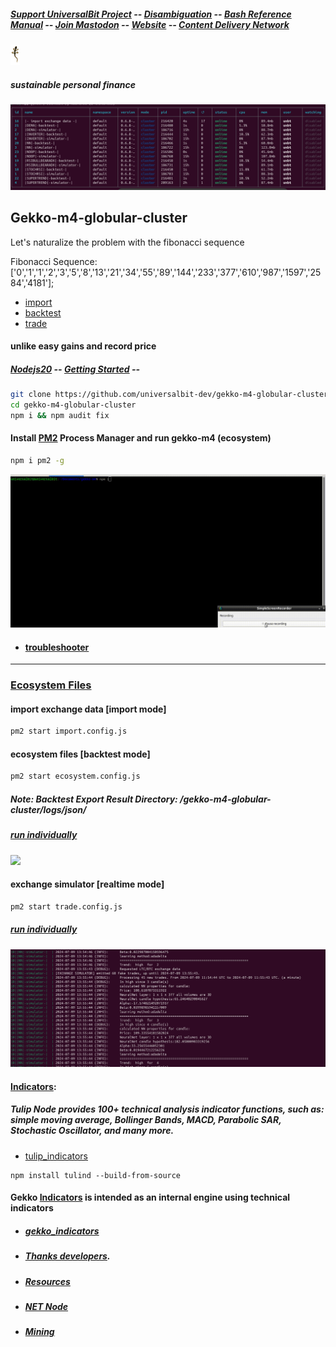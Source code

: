 ##### [Support UniversalBit Project](https://github.com/universalbit-dev/universalbit-dev/tree/main/support) -- [Disambiguation](https://en.wikipedia.org/wiki/Wikipedia:Disambiguation) -- [Bash Reference Manual](https://www.gnu.org/software/bash/manual/html_node/index.html) -- [Join Mastodon](https://mastodon.social/invite/wTHp2hSD) -- [Website](https://www.universalbit.it/) -- [Content Delivery Network](https://universalbitcdn.it/)

<img src="https://github.com/universalbit-dev/universalbit-dev/blob/main/docs/assets/images/geppo.png" width="3%"></img>   
##### sustainable personal finance

<img src="https://github.com/universalbit-dev/gekko-m4-globular-cluster/blob/master/images/gekko-m4-globular-cluster.png" width="auto"></img>   

## Gekko-m4-globular-cluster
Let's naturalize the problem with the fibonacci sequence 

Fibonacci Sequence: ['0','1','1','2','3','5','8','13','21','34','55','89','144','233','377','610','987','1597','2584','4181'];

* [import](https://github.com/universalbit-dev/gekko-m4/blob/master/docs/mode/import/import.md)
* [backtest](https://github.com/universalbit-dev/gekko-m4/blob/master/docs/mode/backtest/backtest.md) 
* [trade](https://github.com/universalbit-dev/gekko-m4/blob/master/docs/mode/trade/trade.md) 

#### unlike easy gains and record price
##### [Nodejs20](https://nodejs.org/en/blog/release/v20.15.0) -- [Getting Started](https://github.com/nvm-sh/nvm) --

```bash
git clone https://github.com/universalbit-dev/gekko-m4-globular-cluster.git
cd gekko-m4-globular-cluster
npm i && npm audit fix
```
#### Install [PM2](https://pm2.keymetrics.io/) Process Manager and run gekko-m4 (ecosystem)
```bash
npm i pm2 -g 
```

<img src="https://github.com/universalbit-dev/gekko-m4/blob/master/images/gif/gekko-m4-nodejs-installation.gif" width="auto"></img>

* #### [troubleshooter](https://github.com/universalbit-dev/gekko-m4/blob/master/docs/error/troubleshooter.md)


---
### [Ecosystem Files](https://pm2.keymetrics.io/docs/usage/application-declaration/)

#### import exchange data [import mode]
```bash
pm2 start import.config.js 
```
#### ecosystem files  [backtest mode]
```bash
pm2 start ecosystem.config.js 
```

##### Note: Backtest Export Result Directory: /gekko-m4-globular-cluster/logs/json/

##### [run individually](https://github.com/universalbit-dev/gekko-m4/blob/master/ecosystem/backtest/readme.md)
<img src="https://github.com/universalbit-dev/gekko-m4/blob/master/images/gif/pm2_ecosystem.gif" width="auto"></img>

#### exchange simulator [realtime mode]
```bash
pm2 start trade.config.js 
```
##### [run individually](https://github.com/universalbit-dev/gekko-m4-globular-cluster/edit/master/docs/mode/trade/trade.md)
<img src="https://github.com/universalbit-dev/gekko-m4-globular-cluster/blob/master/images/exchangesimulator/nn_exchange_simulator.png" width="auto"></img>

#### [Indicators](https://github.com/universalbit-dev/gekko-m4/blob/master/docs/strategies/tulip_indicators.md):
##### Tulip Node provides 100+ technical analysis indicator functions, such as: simple moving average, Bollinger Bands, MACD, Parabolic SAR, Stochastic Oscillator, and many more.
* [tulip_indicators](https://github.com/universalbit-dev/gekko-m4/blob/master/docs/strategies/tulip_indicators.md)
```
npm install tulind --build-from-source
```

#### Gekko [Indicators](https://github.com/universalbit-dev/gekko-m4-globular-cluster/tree/master/strategies/indicators) is intended as an internal engine using technical indicators
* ##### [gekko_indicators](https://github.com/universalbit-dev/gekko-m4-globular-cluster/blob/master/docs/strategies/gekko_indicators.md)
* ##### [Thanks developers](https://github.com/askmike/gekko/graphs/contributors).
* ##### [Resources](https://github.com/universalbit-dev/gekko-m4-globular-cluster/blob/master/docs/resources/readme.md)
* ##### [NET Node](https://github.com/universalbit-dev/universalbit-dev/tree/main/blockchain/bitcoin)
* ##### [Mining](https://github.com/universalbit-dev/universalbit-dev/tree/main/blockchain/mining)





